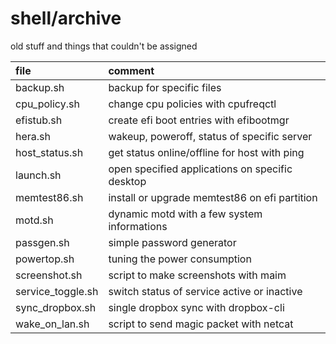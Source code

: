 # shell/archive

old stuff and things that couldn't be assigned

| file              | comment                                         |
| :---------------- | :---------------------------------------------- |
| backup.sh         | backup for specific files                       |
| cpu_policy.sh     | change cpu policies with cpufreqctl             |
| efistub.sh        | create efi boot entries with efibootmgr         |
| hera.sh           | wakeup, poweroff, status of specific server     |
| host_status.sh    | get status online/offline for host with ping    |
| launch.sh         | open specified applications on specific desktop |
| memtest86.sh      | install or upgrade memtest86 on efi partition   |
| motd.sh           | dynamic motd with a few system informations     |
| passgen.sh        | simple password generator                       |
| powertop.sh       | tuning the power consumption                    |
| screenshot.sh     | script to make screenshots with maim            |
| service_toggle.sh | switch status of service active or inactive     |
| sync_dropbox.sh   | single dropbox sync with dropbox-cli            |
| wake_on_lan.sh    | script to send magic packet with netcat         |
